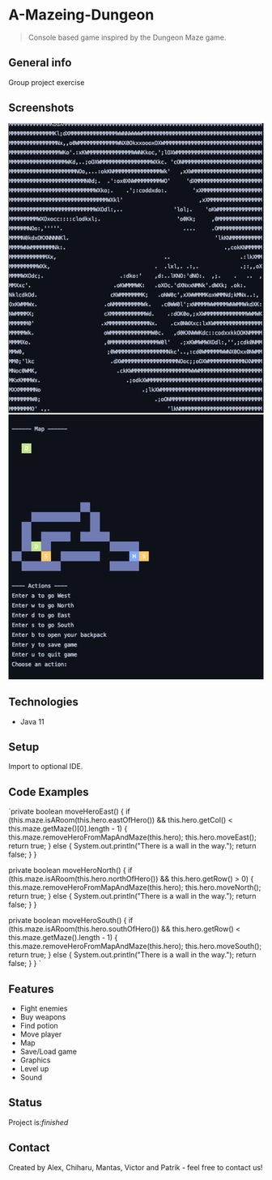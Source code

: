 # A-Mazeing-Dungeon
> Console based game inspired by the Dungeon Maze game.


## General info
Group project exercise 

## Screenshots
![](dragon.png)
![](map.png)

## Technologies
* Java 11

## Setup
Import to optional IDE.

## Code Examples
`private boolean moveHeroEast() {
    if (this.maze.isARoom(this.hero.eastOfHero()) && this.hero.getCol() < this.maze.getMaze()[0].length - 1) {
        this.maze.removeHeroFromMapAndMaze(this.hero);
        this.hero.moveEast();
        return true;
    } else {
        System.out.println("There is a wall in the way.");
        return false;
    }
}

private boolean moveHeroNorth() {
    if (this.maze.isARoom(this.hero.northOfHero()) && this.hero.getRow() > 0) {
        this.maze.removeHeroFromMapAndMaze(this.hero);
        this.hero.moveNorth();
        return true;
    } else {
        System.out.println("There is a wall in the way.");
        return false;
    }
}

private boolean moveHeroSouth() {
    if (this.maze.isARoom(this.hero.southOfHero()) && this.hero.getRow() < this.maze.getMaze().length - 1) {
        this.maze.removeHeroFromMapAndMaze(this.hero);
        this.hero.moveSouth();
        return true;
    } else {
        System.out.println("There is a wall in the way.");
        return false;
    }
}
`

## Features
* Fight enemies
* Buy weapons
* Find potion
* Move player
* Map
* Save/Load game
* Graphics
* Level up
* Sound

## Status
Project is:_finished_

## Contact
Created by Alex, Chiharu, Mantas, Victor and Patrik - feel free to contact us!
